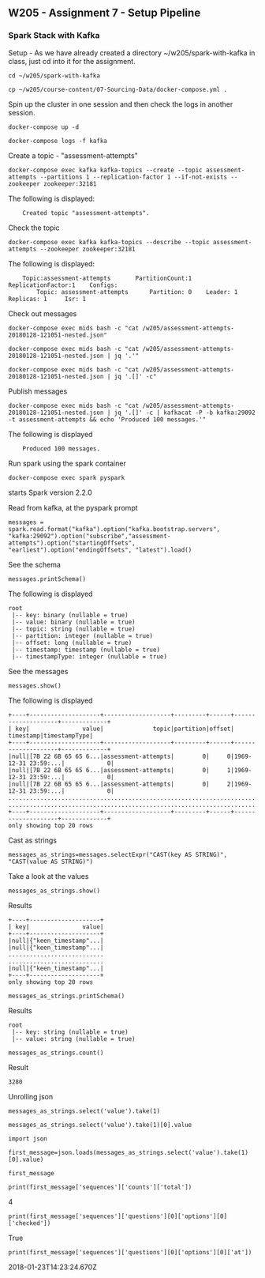 ## W205 - Assignment 7 - Setup Pipeline

### Spark Stack with Kafka

Setup - As we have already created a directory ~/w205/spark-with-kafka in class, just cd into it for the assignment.
```
cd ~/w205/spark-with-kafka

cp ~/w205/course-content/07-Sourcing-Data/docker-compose.yml .
```

Spin up the cluster in one session and then check the logs in another session.
```
docker-compose up -d

docker-compose logs -f kafka
```

Create a topic - "assessment-attempts"
```
docker-compose exec kafka kafka-topics --create --topic assessment-attempts --partitions 1 --replication-factor 1 --if-not-exists --zookeeper zookeeper:32181
```

The following is displayed:
```
	Created topic "assessment-attempts".
```
Check the topic
```
docker-compose exec kafka kafka-topics --describe --topic assessment-attempts --zookeeper zookeeper:32181
```
The following is displayed:
```
	Topic:assessment-attempts       PartitionCount:1        ReplicationFactor:1    Configs:
        Topic: assessment-attempts      Partition: 0    Leader: 1       Replicas: 1     Isr: 1
```
Check out messages
```
docker-compose exec mids bash -c "cat /w205/assessment-attempts-20180128-121051-nested.json"

docker-compose exec mids bash -c "cat /w205/assessment-attempts-20180128-121051-nested.json | jq '.'"

docker-compose exec mids bash -c "cat /w205/assessment-attempts-20180128-121051-nested.json | jq '.[]' -c"
```
Publish messages
```
docker-compose exec mids bash -c "cat /w205/assessment-attempts-20180128-121051-nested.json | jq '.[]' -c | kafkacat -P -b kafka:29092 -t assessment-attempts && echo 'Produced 100 messages.'"
```
The following is displayed
```
	Produced 100 messages.
```

Run spark using the spark container
```
docker-compose exec spark pyspark
```
starts Spark version 2.2.0

Read from kafka, at the pyspark prompt
```
messages = spark.read.format("kafka").option("kafka.bootstrap.servers", "kafka:29092").option("subscribe","assessment-attempts").option("startingOffsets", "earliest").option("endingOffsets", "latest").load() 
```

See the schema
```
messages.printSchema()
```
The following is displayed
```
root
 |-- key: binary (nullable = true)
 |-- value: binary (nullable = true)
 |-- topic: string (nullable = true)
 |-- partition: integer (nullable = true)
 |-- offset: long (nullable = true)
 |-- timestamp: timestamp (nullable = true)
 |-- timestampType: integer (nullable = true)
```

See the messages
```
messages.show()
```
The following is displayed
```
+----+--------------------+-------------------+---------+------+--------------------+-------------+
| key|               value|              topic|partition|offset|           timestamp|timestampType|
+----+--------------------+-------------------+---------+------+--------------------+-------------+
|null|[7B 22 6B 65 65 6...|assessment-attempts|        0|     0|1969-12-31 23:59:...|            0|
|null|[7B 22 6B 65 65 6...|assessment-attempts|        0|     1|1969-12-31 23:59:...|            0|
|null|[7B 22 6B 65 65 6...|assessment-attempts|        0|     2|1969-12-31 23:59:...|            0|
...................................................................................................
...................................................................................................
+----+--------------------+-------------------+---------+------+--------------------+-------------+
only showing top 20 rows
```
Cast as strings
```
messages_as_strings=messages.selectExpr("CAST(key AS STRING)", "CAST(value AS STRING)")
```
Take a look at the values
```
messages_as_strings.show()
```
Results
```
+----+--------------------+
| key|               value|
+----+--------------------+
|null|{"keen_timestamp"...|
|null|{"keen_timestamp"...|
...........................
...........................
|null|{"keen_timestamp"...|
+----+--------------------+
only showing top 20 rows
```

```
messages_as_strings.printSchema()
```
Results
```
root
 |-- key: string (nullable = true)
 |-- value: string (nullable = true)
```

```
messages_as_strings.count()
```
Result
```
3280
```

Unrolling json

```
messages_as_strings.select('value').take(1)

messages_as_strings.select('value').take(1)[0].value

import json

first_message=json.loads(messages_as_strings.select('value').take(1)[0].value)

first_message

print(first_message['sequences']['counts']['total'])
```
4
```
print(first_message['sequences']['questions'][0]['options'][0]['checked'])
```
True
```
print(first_message['sequences']['questions'][0]['options'][0]['at'])
```
2018-01-23T14:23:24.670Z



